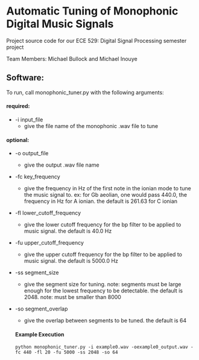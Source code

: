 # Automatic Tuning of Monophonic Digital Music Signals

Project source code for our ECE 529: Digital Signal Processing semester project

Team Members: Michael Bullock and Michael Inouye

## Software: 
To run, call monophonic_tuner.py with the following arguments: 
#### required: 
* -i input_file  
  * give the file name of the monophonic .wav file to tune
#### optional:
* -o output_file     
  * give the output .wav file name
* -fc key_frequency    
  * give the frequency in Hz of the first note in the ionian mode to tune the music signal to. ex: for Gb aeolian, one would pass 440.0, the frequency in Hz for A ionian. the default is 261.63 for C ionian
* -fl lower_cutoff_frequency  
  * give the lower cutoff frequency for the bp filter to be applied to music signal. the default is 40.0 Hz
* -fu upper_cutoff_frequency  
  * give the upper cutoff frequency for the bp filter to be applied to music signal. the default is 5000.0 Hz
* -ss segment_size     
  * give the segment size for tuning. note: segments must be large enough for the lowest frequency to be detectable. the default is 2048. note: must be smaller than 8000
* -so segment_overlap   
  * give the overlap between segments to be tuned. the default is 64
  
  #### Example Execution
  `python monophonic_tuner.py -i example0.wav -oexample0_output.wav -fc 440 -fl 20 -fu 5000 -ss 2048 -so 64`
